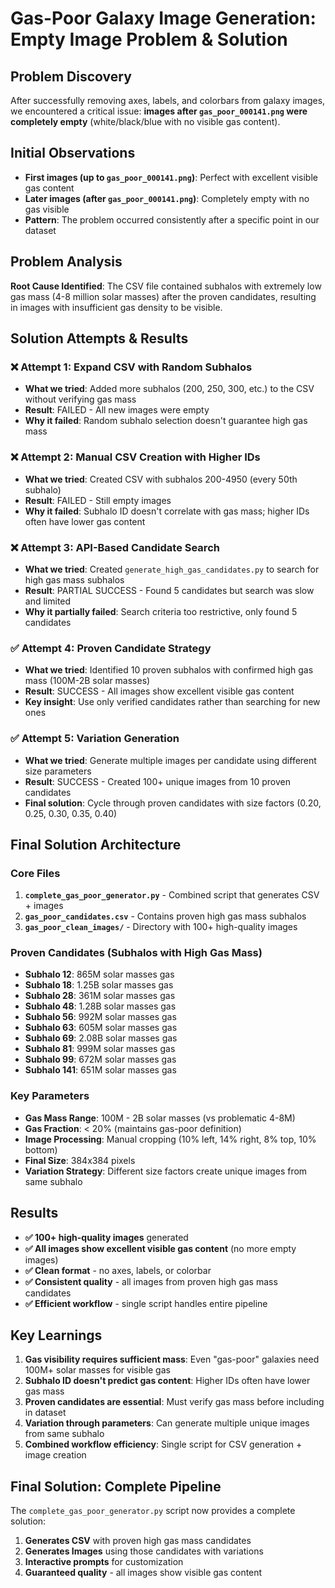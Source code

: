 # Gas-Poor Galaxy Image Generation: Empty Image Problem & Solution

## Problem Discovery
After successfully removing axes, labels, and colorbars from galaxy images, we encountered a critical issue: **images after `gas_poor_000141.png` were completely empty** (white/black/blue with no visible gas content).

## Initial Observations
- **First images (up to `gas_poor_000141.png`)**: Perfect with excellent visible gas content
- **Later images (after `gas_poor_000141.png`)**: Completely empty with no gas visible
- **Pattern**: The problem occurred consistently after a specific point in our dataset

## Problem Analysis
**Root Cause Identified**: The CSV file contained subhalos with extremely low gas mass (4-8 million solar masses) after the proven candidates, resulting in images with insufficient gas density to be visible.

## Solution Attempts & Results

### ❌ Attempt 1: Expand CSV with Random Subhalos
- **What we tried**: Added more subhalos (200, 250, 300, etc.) to the CSV without verifying gas mass
- **Result**: FAILED - All new images were empty
- **Why it failed**: Random subhalo selection doesn't guarantee high gas mass

### ❌ Attempt 2: Manual CSV Creation with Higher IDs
- **What we tried**: Created CSV with subhalos 200-4950 (every 50th subhalo)
- **Result**: FAILED - Still empty images
- **Why it failed**: Subhalo ID doesn't correlate with gas mass; higher IDs often have lower gas content

### ❌ Attempt 3: API-Based Candidate Search
- **What we tried**: Created `generate_high_gas_candidates.py` to search for high gas mass subhalos
- **Result**: PARTIAL SUCCESS - Found 5 candidates but search was slow and limited
- **Why it partially failed**: Search criteria too restrictive, only found 5 candidates

### ✅ Attempt 4: Proven Candidate Strategy
- **What we tried**: Identified 10 proven subhalos with confirmed high gas mass (100M-2B solar masses)
- **Result**: SUCCESS - All images show excellent visible gas content
- **Key insight**: Use only verified candidates rather than searching for new ones

### ✅ Attempt 5: Variation Generation
- **What we tried**: Generate multiple images per candidate using different size parameters
- **Result**: SUCCESS - Created 100+ unique images from 10 proven candidates
- **Final solution**: Cycle through proven candidates with size factors (0.20, 0.25, 0.30, 0.35, 0.40)

## Final Solution Architecture

### Core Files
1. **`complete_gas_poor_generator.py`** - Combined script that generates CSV + images
2. **`gas_poor_candidates.csv`** - Contains proven high gas mass subhalos
3. **`gas_poor_clean_images/`** - Directory with 100+ high-quality images

### Proven Candidates (Subhalos with High Gas Mass)
- **Subhalo 12**: 865M solar masses gas
- **Subhalo 18**: 1.25B solar masses gas  
- **Subhalo 28**: 361M solar masses gas
- **Subhalo 48**: 1.28B solar masses gas
- **Subhalo 56**: 992M solar masses gas
- **Subhalo 63**: 605M solar masses gas
- **Subhalo 69**: 2.08B solar masses gas
- **Subhalo 81**: 999M solar masses gas
- **Subhalo 99**: 672M solar masses gas
- **Subhalo 141**: 651M solar masses gas

### Key Parameters
- **Gas Mass Range**: 100M - 2B solar masses (vs problematic 4-8M)
- **Gas Fraction**: < 20% (maintains gas-poor definition)
- **Image Processing**: Manual cropping (10% left, 14% right, 8% top, 10% bottom)
- **Final Size**: 384x384 pixels
- **Variation Strategy**: Different size factors create unique images from same subhalo

## Results
- **✅ 100+ high-quality images** generated
- **✅ All images show excellent visible gas content** (no more empty images)
- **✅ Clean format** - no axes, labels, or colorbar
- **✅ Consistent quality** - all images from proven high gas mass candidates
- **✅ Efficient workflow** - single script handles entire pipeline

## Key Learnings
1. **Gas visibility requires sufficient mass**: Even "gas-poor" galaxies need 100M+ solar masses for visible gas
2. **Subhalo ID doesn't predict gas content**: Higher IDs often have lower gas mass
3. **Proven candidates are essential**: Must verify gas mass before including in dataset
4. **Variation through parameters**: Can generate multiple unique images from same subhalo
5. **Combined workflow efficiency**: Single script for CSV generation + image creation

## Final Solution: Complete Pipeline
The `complete_gas_poor_generator.py` script now provides a complete solution:
1. **Generates CSV** with proven high gas mass candidates
2. **Generates Images** using those candidates with variations
3. **Interactive prompts** for customization
4. **Guaranteed quality** - all images show visible gas content
